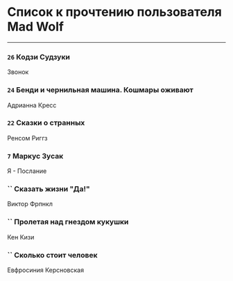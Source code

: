 # Список к прочтению пользователя Mad Wolf
---

### `26` Кодзи Судзуки
Звонок

### `24` Бенди и чернильная машина. Кошмары оживают
Адрианна Кресс

### `22` Сказки о странных
Ренсом Риггз

### `7` Маркус Зусак
Я - Послание

### `` Сказать жизни "Да!"
Виктор Фрпнкл

### `` Пролетая над гнездом кукушки
Кен Кизи

### `` Сколько стоит человек
Евфросиния Керсновская


